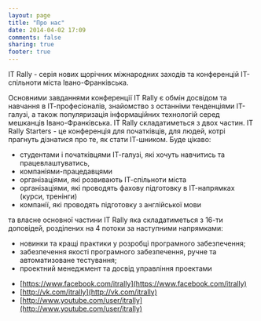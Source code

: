 ```yaml
---
layout: page
title: "Про нас"
date: 2014-04-02 17:09
comments: false
sharing: true
footer: true
---
```

IT Rally - серія нових щорічних міжнародних заходів та конференцій ІТ-спільноти міста Івано-Франківська. 

Основними завданнями конференції IT Rally є обмін досвідом та навчання в ІТ-професіоналів, знайомство з останніми тенденціями ІТ-галузі, а також популяризація інформаційних технологій серед мешканців Івано-Франківська. 
IT Rally складатиметься з двох частин.
IT Rally Starters - це конференція для початківців, для людей, котрі прагнуть дізнатися про те, як стати ІТ-шником. Буде цікаво:
- студентами і початківцями ІТ-галузі, які хочуть навчитись та працевлаштуватись,
- компаніями-працедавцями
- організаціями, які розвивають ІТ-спільноти міста
- організаціями, які проводять фахову підготовку в ІТ-напрямках (курси, тренінги) 
- компанії, які проводять підготовку з англійської мови

та власне основної частини IT Rally яка складатиметься з 16-ти доповідей, розділених на 4 потоки за наступними напрямками:
- новинки та кращі практики у розробці програмного забезпечення;
- забезпечення якості програмного забезпечення, ручне та автоматизоване тестування;
- проектний менеджмент та досвід управління проектами

* [https://www.facebook.com/itrally](https://www.facebook.com/itrally)
* [http://vk.com/itrally](http://vk.com/itrally)
* [http://www.youtube.com/user/itrally](http://www.youtube.com/user/itrally)
